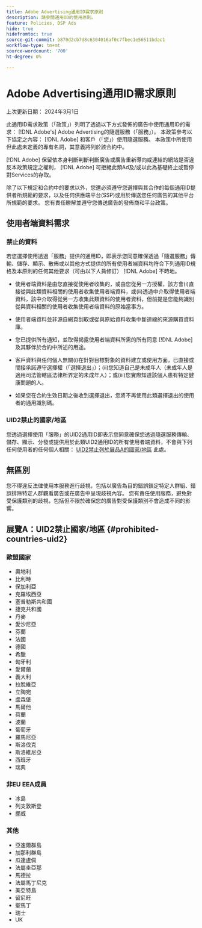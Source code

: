 ```yaml
---
title: Adobe Advertising通用ID需求原則
description: 請參閱通用ID的使用原則。
feature: Policies, DSP Ads
hide: true
hidefromtoc: true
source-git-commit: b870d2cb7d8c6304016af0c7fbec1e56511bdac1
workflow-type: tm+mt
source-wordcount: '700'
ht-degree: 0%

---
```


# Adobe Advertising通用ID需求原則

<!-- In TOC, but hidden from TOC and both external and internal search -->

上次更新日期： 2024年3月1日

此通用ID需求政策（「政策」）列明了透過以下方式發佈的廣告中使用通用ID的需求： [!DNL Adobe's] Adobe Advertising的隨選服務（「服務」）。 本政策參考以下協定之內容： [!DNL Adobe] 和客戶（「您」）使用隨選服務。 本政策中所使用但此處未定義的專有名詞，其意義將列於該合約中。

[!DNL Adobe] 保留依本身判斷判斷判斷廣告或廣告重新導向或連結的網站是否違反本政策規定之權利， [!DNL Adobe] 可拒絕此類Ad及/或以此為基礎終止或暫停對Services的存取。

除了以下規定和合約中的要求以外，您還必須遵守您選擇與其合作的每個通用ID提供者所規範的要求，以及任何供應端平台(SSP)或用於傳送您任何廣告的其他平台所規範的要求。 您有責任瞭解並遵守您傳送廣告的發佈商和平台政策。

## 使用者端資料需求

### 禁止的資料

若您選擇使用透過「服務」提供的通用ID，即表示您同意確保透過「隨選服務」傳輸、儲存、顯示、散佈或以其他方式提供的所有使用者端資料均符合下列通用ID規格及本原則的任何其他要求（可由以下人員修訂） [!DNL Adobe] 不時地。

* 使用者端資料是由您直接從使用者收集的，或由您從另一方授權，該方會(i)直接從與此類資料相關的使用者收集使用者端資料，或(ii)透過中介取得使用者端資料，該中介取得從另一方收集此類資料的使用者資料，但前提是您能夠識別從與資料相關的使用者收集使用者端資料的原始當事方。

* 使用者端資料並非源自網頁刮取或從與原始資料收集中斷連線的來源購買資料庫。

* 您已提供所有通知，並取得揭露使用者端資料所需的所有同意 [!DNL Adobe] 及其夥伴於合約中所述的用途。

* 客戶資料與任何個人無關(i)在針對目標對象的資料建立或使用方面，已直接或間接承諾遵守選擇權（「選擇退出」）；(ii)您知道自己是未成年人（未成年人是適用司法管轄區法律所界定的未成年人）；或(iii)您實際知道該個人患有特定健康問題的人。

* 如果您在合約生效日期之後收到選擇退出，您將不再使用此類選擇退出的使用者的通用識別碼。

### UID2禁止的國家/地區

您透過選擇使用「服務」的UID2通用ID即表示您同意確保您透過隨選服務傳輸、儲存、顯示、分發或提供用於此類UID2通用ID的所有使用者端資料，不會與下列任何使用者的任何個人相關： [UID2禁止列於展品A的國家/地區](#prohibited-countries-uid2) 此處。

## 無區別

您不得違反法律使用本服務進行歧視，包括以廣告為目的錯誤鎖定特定人群組、錯誤排除特定人群觀看廣告或在廣告中呈現歧視內容。 您有責任使用服務，避免對受保護類別的歧視，包括但不限於確保您的廣告對受保護類別不會造成不同的影響。

## 展覽A：UID2禁止國家/地區 {#prohibited-countries-uid2}

### 歐盟國家

* 奧地利
* 比利時
* 保加利亞
* 克羅埃西亞
* 塞普勒斯共和國
* 捷克共和國
* 丹麥
* 愛沙尼亞
* 芬蘭
* 法國
* 德國
* 希臘
* 匈牙利
* 愛爾蘭
* 義大利
* 拉脫維亞
* 立陶宛
* 盧森堡
* 馬爾他
* 荷蘭
* 波蘭
* 葡萄牙
* 羅馬尼亞
* 斯洛伐克
* 斯洛維尼亞
* 西班牙
* 瑞典

### 非EU EEA成員

* 冰島
* 列支敦斯登
* 挪威

### 其他

* 亞速爾群島
* 加那利群島
* 瓜達盧佩
* 法屬圭亞那
* 馬德拉
* 法屬馬丁尼克
* 美亞特島
* 留尼旺
* 聖馬丁
* 瑞士
* UK
